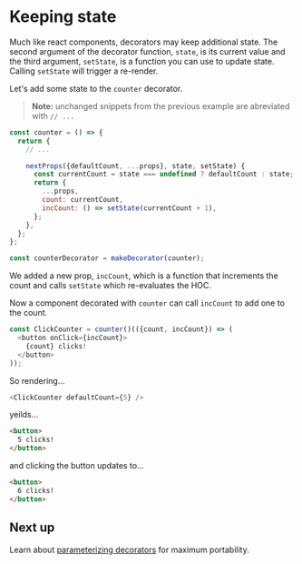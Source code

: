 # Keeping state

Much like react components, decorators may keep additional state.
The second argument of the decorator function, `state`, is its current value and the third argument, `setState`, is a function you can use to update state.
Calling `setState` will trigger a re-render.

Let's add some state to the `counter` decorator.

> **Note:** unchanged snippets from the previous example are abreviated with `// ...`

```javascript
const counter = () => {
  return {
    // ...

    nextProps({defaultCount, ...props}, state, setState) {
      const currentCount = state === undefined ? defaultCount : state;
      return {
        ...props,
        count: currentCount,
        incCount: () => setState(currentCount + 1),
      };
    },
  };
};

const counterDecorator = makeDecorator(counter);
```

We added a new prop, `incCount`, which is a function that increments the count and calls `setState` which re-evaluates the HOC.

Now a component decorated with `counter` can call `incCount` to add one to the count.

```javascript
const ClickCounter = counter()(({count, incCount}) => (
  <button onClick={incCount}>
    {count} clicks!
  </button>
));
```

So rendering...

```javascript
<ClickCounter defaultCount={5} />
```

yeilds...

```html
<button>
  5 clicks!
</button>
```

and clicking the button updates to...

```html
<button>
  6 clicks!
</button>
```

## Next up

Learn about [parameterizing decorators](./ParameterizingDecorators.md) for maximum portability.

